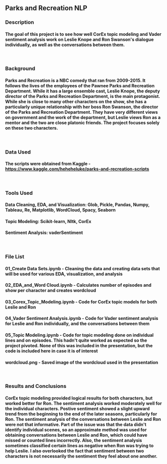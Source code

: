 ## Parks and Recreation NLP

### Description
#### The goal of this project is to see how well CorEx topic modeling and Vader sentiment analysis work on Leslie Knope and Ron Swanson's dialogue individually, as well as the conversations between them. 
&nbsp;

### Background
#### Parks and Recreation is a NBC comedy that ran from 2009-2015. It follows the lives of the employees of the Pawnee Parks and Recreation Department. While it has a large ensemble cast, Leslie Knope, the deputy director of the Parks and Recreation Department, is the main protagonist. While she is close to many other characters on the show, she has a particularly unique relationship with her boss Ron Swanson, the director of the Parks and Recreation Department. They have very different views on government and the work of the department, but Leslie views Ron as a mentor and the two are close platonic friends. The project focuses solely on these two characters.
&nbsp;

### Data Used
#### The scripts were obtained from Kaggle - https://www.kaggle.com/heheheluke/parks-and-recreation-scripts
&nbsp;

### Tools Used
#### Data Cleaning, EDA, and Visualization: Glob, Pickle, Pandas, Numpy, Tableau, Re, Matplotlib, WordCloud, Spacy, Seaborn
#### Topic Modeling: Scikit-learn, Nltk, CorEx
#### Sentiment Analysis: vaderSentiment
&nbsp;

### File List
#### 01_Create Data Sets.ipynb - Cleaning the data and creating data sets that will be used for various EDA, visualization, and analysis
#### 02_EDA_and_Word Cloud.ipynb - Calculates number of episodes and show per character and creates wordcloud
#### 03_Corex_Topic_Modeling.ipynb - Code for CorEx topic models for both Leslie and Ron
#### 04_Vader Sentiment Analysis.ipynb - Code for Vader sentiment analysis for Leslie and Ron individually, and the conversations between them
#### 05_Topic Modeling.ipynb - Code for topic modeling done on individual lines and on episodes. This hadn't quite worked as expected so the project pivoted. None of this was included in the presentation, but the code is included here in case it is of interest
#### wordcloud.png - Saved image of the wordcloud used in the presentation
&nbsp;

### Results and Conclusions
#### CorEx topic modeling provided logical results for both characters, but worked better for Ron. The sentiment analysis worked moderately well for the individual characters. Postive sentiment showed a slight upward trend from the beginning to the end of the later seasons, particularly for Ron. The sentiment analysis of the conversations between Leslie and Ron were not that informative. Part of the issue was that the data didn't identify individual scenes, so an approximate method was used for obtaining conversations between Leslie and Ron, which could have missed or counted lines incorrectly. Also, the sentiment analysis sometimes classified certain lines as negative when Ron was trying to help Leslie. I also overlooked the fact that sentiment between two characters is not necessarily the sentiment they feel about one another. 
